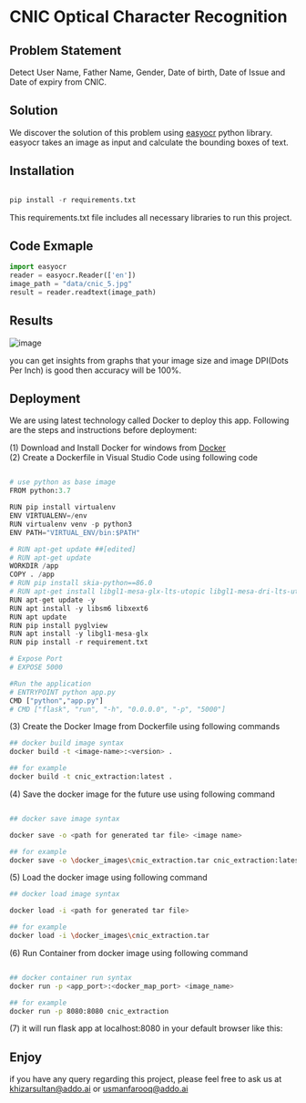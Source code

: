 # CNIC Optical Character Recognition

## Problem Statement

Detect User Name, Father Name, Gender, Date of birth, Date of Issue and Date of expiry
from CNIC.

## Solution
We discover the solution of this problem using [easyocr](https://www.jaided.ai/easyocr/documentation) python library. easyocr takes an image as input and calculate the bounding boxes of text.

## Installation

```python

pip install -r requirements.txt

```
This requirements.txt file includes all necessary libraries to run this project.
## Code Exmaple

```python
import easyocr
reader = easyocr.Reader(['en'])
image_path = "data/cnic_5.jpg"
result = reader.readtext(image_path)
```

## Results

![image](https://user-images.githubusercontent.com/30461028/98523050-42bcaf00-2297-11eb-9c5f-f3e84d9dc4d6.png)

you can get insights from graphs that your image size and image DPI(Dots Per Inch) is good then accuracy will be 100%.

## Deployment
We are using latest technology called Docker to deploy this app. Following are the steps and instructions before deployment:

(1) Download and Install Docker for windows from [Docker](https://docs.docker.com/docker-for-windows/) \
(2) Create a Dockerfile in Visual Studio Code using following code 
```python

# use python as base image
FROM python:3.7

RUN pip install virtualenv 
ENV VIRTUALENV=/env
RUN virtualenv venv -p python3
ENV PATH="VIRTUAL_ENV/bin:$PATH"

# RUN apt-get update ##[edited]
# RUN apt-get update
WORKDIR /app
COPY . /app
# RUN pip install skia-python==86.0
# RUN apt-get install libgl1-mesa-glx-lts-utopic libgl1-mesa-dri-lts-utopic
RUN apt-get update -y 
RUN apt install -y libsm6 libxext6
RUN apt update
RUN pip install pyglview
RUN apt install -y libgl1-mesa-glx
RUN pip install -r requirement.txt

# Expose Port
# EXPOSE 5000

#Run the application
# ENTRYPOINT python app.py
CMD ["python","app.py"]
# CMD ["flask", "run", "-h", "0.0.0.0", "-p", "5000"]
```
(3) Create the Docker Image from Dockerfile using following commands

```bash
## docker build image syntax
docker build -t <image-name>:<version> .

## for example
docker build -t cnic_extraction:latest .

``` 
(4) Save the docker image for the future use using following command

```bash

## docker save image syntax

docker save -o <path for generated tar file> <image name>

## for example
docker save -o \docker_images\cnic_extraction.tar cnic_extraction:latest

``` 
(5) Load the docker image using following command

```bash
## docker load image syntax

docker load -i <path for generated tar file>

## for example
docker load -i \docker_images\cnic_extraction.tar

``` 

(6) Run Container from docker image using following command


```bash

## docker container run syntax
docker run -p <app_port>:<docker_map_port> <image_name>

## for example
docker run -p 8080:8080 cnic_extraction

```
(7) it will run flask app at localhost:8080 in your default browser like this:



 
## Enjoy
if you have any query regarding this project, please feel free to ask us at khizarsultan@addo.ai or usmanfarooq@addo.ai
